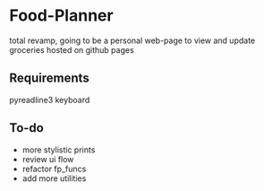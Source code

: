 # Food-Planner

total revamp, going to be a personal web-page to view and update groceries hosted on github pages

## Requirements
pyreadline3
keyboard

## To-do
* more stylistic prints
* review ui flow
* refactor fp_funcs
* add more utilities